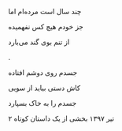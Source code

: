 <!-- 
.. title: جسد بر دوش
.. slug: jasad_bar_doosh
.. date: 2018-06-23 19:18:42 UTC
.. tags: 
.. category: 
.. link: 
.. description: 
.. type: text
-->

چند سال است مرده‌ام اما

جز خودم هیچ کس نفهمیده

از تنم بوی گند می‌بارد

.



جسدم روی دوشم افتاده

کاش دستی بیاید از سویی

جسدم را به خاک بسپارد

۲ تیر ۱۳۹۷ بخشی از یک داستان کوتاه

